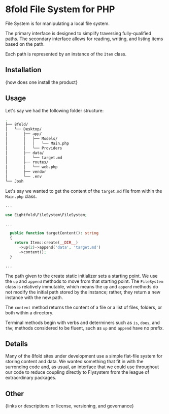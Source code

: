 # 8fold File System for PHP

File System is for manipulating a local file system.

The primary interface is designed to simplify traversing fully-qualified paths. The secondary interface allows for reading, writing, and listing items based on the path.

Each path is represented by an instance of the `Item` class.

## Installation

{how does one install the product}

## Usage

Let's say we had the following folder structure:

```bash
.
├── 8fold/
│   └── Desktop/
│       ├── app/
│       │   ├── Models/
│       │   │   └── Main.php
│       │   └── Providers
│       ├── data/
│       │   └── target.md
│       ├── routes/
│       │   └── web.php
│       ├── vendor
│       └── .env
└── Josh
```

Let's say we wanted to get the content of the `target.md` file from within the `Main.php` class.

```php
...

use Eightfold\FileSystem\FileSystem;

...

  public function targetContent(): string
  {
	return Item::create(__DIR__)
      ->up(2)->append('data', 'target.md')
      ->content();
  }

...
```

The path given to the create static initializer sets a starting point. We use the `up` and `append` methods to move from that starting point. The `FileSystem` class is relatively immutable, which means the `up` and `append` methods do not modify the initial path stored by the instance; rather, they return a new instance with the new path.

The `content` method returns the content of a file or a list of files, folders, or both within a directory.

Terminal methods begin with verbs and determiners such as `is`, `does`, and `the`; methods considered to be fluent, such as `up` and `append` have no prefix.

## Details

Many of the 8fold sites under development use a simple flat-file system for storing content and data. We wanted something that fit in with the surronding code and, as usual, an interface that we could use throughout our code to reduce coupling directly to Flysystem from the league of extraordinary packages.

## Other

{links or descriptions or license, versioning, and governance}
